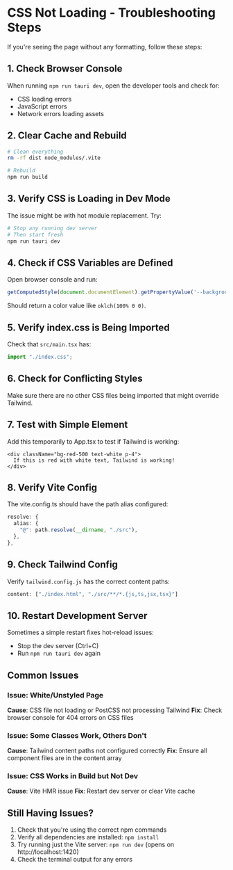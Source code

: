 # CSS Not Loading - Troubleshooting Steps

If you're seeing the page without any formatting, follow these steps:

## 1. Check Browser Console

When running `npm run tauri dev`, open the developer tools and check for:
- CSS loading errors
- JavaScript errors
- Network errors loading assets

## 2. Clear Cache and Rebuild

```bash
# Clean everything
rm -rf dist node_modules/.vite

# Rebuild
npm run build
```

## 3. Verify CSS is Loading in Dev Mode

The issue might be with hot module replacement. Try:

```bash
# Stop any running dev server
# Then start fresh
npm run tauri dev
```

## 4. Check if CSS Variables are Defined

Open browser console and run:
```javascript
getComputedStyle(document.documentElement).getPropertyValue('--background')
```

Should return a color value like `oklch(100% 0 0)`.

## 5. Verify index.css is Being Imported

Check that `src/main.tsx` has:
```typescript
import "./index.css";
```

## 6. Check for Conflicting Styles

Make sure there are no other CSS files being imported that might override Tailwind.

## 7. Test with Simple Element

Add this temporarily to App.tsx to test if Tailwind is working:
```tsx
<div className="bg-red-500 text-white p-4">
  If this is red with white text, Tailwind is working!
</div>
```

## 8. Verify Vite Config

The vite.config.ts should have the path alias configured:
```typescript
resolve: {
  alias: {
    "@": path.resolve(__dirname, "./src"),
  },
},
```

## 9. Check Tailwind Config

Verify `tailwind.config.js` has the correct content paths:
```javascript
content: ["./index.html", "./src/**/*.{js,ts,jsx,tsx}"]
```

## 10. Restart Development Server

Sometimes a simple restart fixes hot-reload issues:
- Stop the dev server (Ctrl+C)
- Run `npm run tauri dev` again

## Common Issues

### Issue: White/Unstyled Page
**Cause**: CSS file not loading or PostCSS not processing Tailwind
**Fix**: Check browser console for 404 errors on CSS files

### Issue: Some Classes Work, Others Don't
**Cause**: Tailwind content paths not configured correctly
**Fix**: Ensure all component files are in the content array

### Issue: CSS Works in Build but Not Dev
**Cause**: Vite HMR issue
**Fix**: Restart dev server or clear Vite cache

## Still Having Issues?

1. Check that you're using the correct npm commands
2. Verify all dependencies are installed: `npm install`
3. Try running just the Vite server: `npm run dev` (opens on http://localhost:1420)
4. Check the terminal output for any errors
